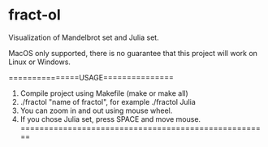 # fract-ol
Visualization of Mandelbrot set and Julia set.

MacOS only supported, there is no guarantee that
this project will work on Linux or Windows.

===============USAGE===============
1. Compile project using Makefile (make or make all)
2. ./fractol "name of fractol", for example ./fractol Julia
3. You can zoom in and out using mouse wheel.
4. If you chose Julia set, press SPACE and move mouse.
=====================================================
